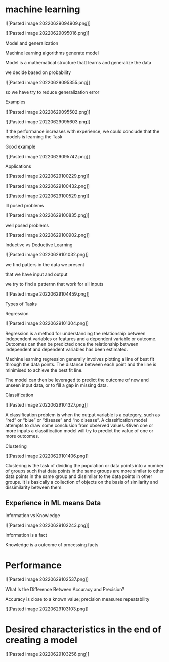 # machine learning

![[Pasted image 20220629094909.png]]

![[Pasted image 20220629095016.png]]

Model and generalization

Machine learning algorithms generate model

Model is a mathematical structure thatt learns and generalize the data

we decide based on probability

![[Pasted image 20220629095355.png]]

so we have try to reduce generalization error

Examples

![[Pasted image 20220629095502.png]]

![[Pasted image 20220629095603.png]]

If the performance increases with experience, we could conclude that the models is learning the Task

Good example

![[Pasted image 20220629095742.png]]

Applications

![[Pasted image 20220629100229.png]]

![[Pasted image 20220629100432.png]]

![[Pasted image 20220629100529.png]]




Ill posed problems

![[Pasted image 20220629100835.png]]

well posed problems

![[Pasted image 20220629100902.png]]

Inductive vs Deductive Learning

![[Pasted image 20220629101032.png]]

we find patters in the data we present 

that we have input and output

we try to find a patternn that work for all inputs

![[Pasted image 20220629104459.png]]



Types of Tasks

Regression

![[Pasted image 20220629101304.png]]

Regression is a method for understanding the relationship between independent variables or features and a dependent variable or outcome. Outcomes can then be predicted once the relationship between independent and dependent variables has been estimated. 

Machine learning regression generally involves plotting a line of best fit through the data points. The distance between each point and the line is minimised to achieve the best fit line.

The model can then be leveraged to predict the outcome of new and unseen input data, or to fill a gap in missing data. 

Classification

![[Pasted image 20220629101327.png]]

A classification problem is when the output variable is a category, such as “red” or “blue” or “disease” and “no disease”. A classification model attempts to draw some conclusion from observed values. Given one or more inputs a classification model will try to predict the value of one or more outcomes.

Clustering

![[Pasted image 20220629101406.png]]

Clustering is the task of dividing the population or data points into a number of groups such that data points in the same groups are more similar to other data points in the same group and dissimilar to the data points in other groups. It is basically a collection of objects on the basis of similarity and dissimilarity between them. 

## Experience in ML means Data

Information vs Knowledge

![[Pasted image 20220629102243.png]]

Information is a fact

Knowledge is a outcome of processing facts

# Performance

![[Pasted image 20220629102537.png]]

 What Is the Difference Between Accuracy and Precision?

Accuracy is close to a known value; precision measures repeatability


![[Pasted image 20220629103103.png]]


# Desired characteristics in the end of  creating a model

![[Pasted image 20220629103256.png]]





